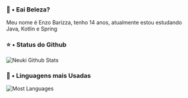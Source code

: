 ### 👋 • Eai Beleza?

Meu nome é Enzo Barizza, tenho 14 anos, atualmente estou estudando Java, Kotlin e Spring

### ⭐ • Status do Github

<img align="center" src="https://github-readme-stats.vercel.app/api?username=EnzoBarizza&include_all_commits=true&count_private=true&show_icons=true&line_height=20&title_color=DB7A8C&icon_color=AE224A&text_color=D3D3D3&bg_color=0,000000,A4002A" alt="Neuki Github Stats">

### 🔗 • Linguagens mais Usadas

<img align="center" src="https://github-readme-stats.vercel.app/api/top-langs/?username=EnzoBarizza&include_all_commits=true&count_private=true&show_icons=true&line_height=20&title_color=DB7A8C&icon_color=AE224A&text_color=D3D3D3&bg_color=0,000000,A4002A?" alt="Most Languages">
